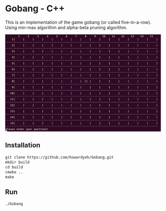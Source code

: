 # Gobang - C++
This is an implementation of the game gobang (or called five-in-a-row). Using min-max algorithm and alpha-beta pruning algorithm.

![image](./gobang.png)

## Installation
    git clone https://github.com/howardyeh/Gobang.git
    mkdir build
    cd build
    cmake ..
    make

## Run
    ./Gobang
